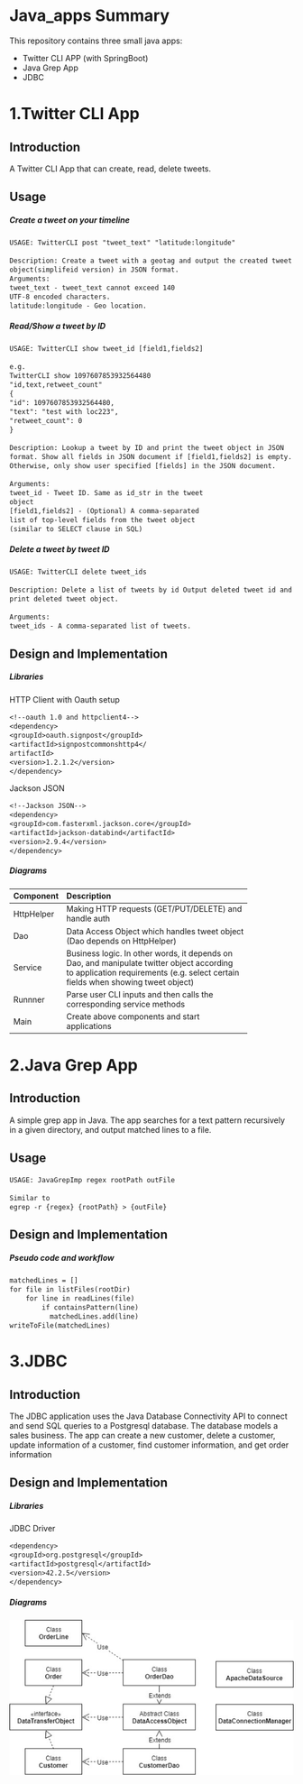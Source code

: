 # Java_apps Summary

This repository contains three small java apps: 

- Twitter CLI APP (with SpringBoot)
- Java Grep App
- JDBC



# 1.Twitter CLI App

## Introduction

A Twitter CLI App that can create, read, delete tweets.

## Usage

##### Create a tweet on your timeline

```
USAGE: TwitterCLI post "tweet_text" "latitude:longitude"

Description: Create a tweet with a geotag and output the created tweet object(simplifeid version) in JSON format.
Arguments:
tweet_text - tweet_text cannot exceed 140
UTF-8 encoded characters.
latitude:longitude - Geo location.
```

##### Read/Show a tweet by ID

```
USAGE: TwitterCLI show tweet_id [field1,fields2]

e.g.
TwitterCLI show 1097607853932564480
"id,text,retweet_count"
{
"id": 1097607853932564480,
"text": "test with loc223",
"retweet_count": 0
}

Description: Lookup a tweet by ID and print the tweet object in JSON format. Show all fields in JSON document if [field1,fields2] is empty. Otherwise, only show user specified [fields] in the JSON document.

Arguments:
tweet_id - Tweet ID. Same as id_str in the tweet
object
[field1,fields2] - (Optional) A comma-separated
list of top-level fields from the tweet object
(similar to SELECT clause in SQL)
```

##### Delete a tweet by tweet ID

```
USAGE: TwitterCLI delete tweet_ids

Description: Delete a list of tweets by id Output deleted tweet id and print deleted tweet object.

Arguments:
tweet_ids - A comma-separated list of tweets.
```

## Design and Implementation

##### Libraries

HTTP Client with Oauth setup

```
<!--oauth 1.0 and httpclient4-->
<dependency>
<groupId>oauth.signpost</groupId>
<artifactId>signpostcommonshttp4</
artifactId>
<version>1.2.1.2</version>
</dependency>
```

Jackson JSON

```
<!--Jackson JSON-->
<dependency>
<groupId>com.fasterxml.jackson.core</groupId>
<artifactId>jackson-databind</artifactId>
<version>2.9.4</version>
</dependency>
```

##### Diagrams

| Component  | Description                                                  |
| ---------- | :----------------------------------------------------------- |
| HttpHelper | Making HTTP requests (GET/PUT/DELETE) and<br/>handle auth    |
| Dao        | Data Access Object which handles tweet object<br/>(Dao depends on HttpHelper) |
| Service    | Business logic. In other words, it depends on<br/>Dao, and manipulate twitter object according<br/>to application requirements (e.g. select certain<br/>fields when showing tweet object) |
| Runnner    | Parse user CLI inputs and then calls the<br/>corresponding service methods |
| Main       | Create above components and start<br/>applications           |



# 2.Java Grep App

## Introduction

A simple grep app in Java. The app searches for a text pattern recursively in a given directory, and output matched lines to a file.

## Usage

```
USAGE: JavaGrepImp regex rootPath outFile

Similar to
egrep -r {regex} {rootPath} > {outFile}
```

## Design and Implementation

##### Pseudo code and workflow

```
matchedLines = []
for file in listFiles(rootDir)
    for line in readLines(file)
        if containsPattern(line)
          matchedLines.add(line)
writeToFile(matchedLines)
```



# 3.JDBC 

## Introduction

The JDBC application uses the Java Database Connectivity API to connect and send SQL queries to a Postgresql database. The database models a sales business. The app can create a new customer, delete a customer, update information of a customer, find customer information, and get order information

## Design and Implementation

##### Libraries

JDBC Driver

```
<dependency>
<groupId>org.postgresql</groupId>
<artifactId>postgresql</artifactId>
<version>42.2.5</version>
</dependency>
```

##### Diagrams
<img src="jdbc.jpg">


